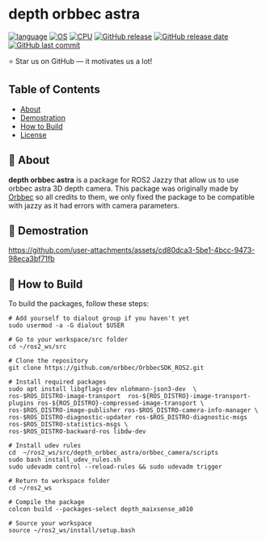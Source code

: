 
# depth orbbec astra
[![language](https://img.shields.io/badge/language-c++-239120)](#)
[![OS](https://img.shields.io/badge/OS-Ubuntu_24.04-0078D4)](#)
[![CPU](https://img.shields.io/badge/CPU-x86%2C%20x64%2C%20ARM%2C%20ARM64-FF8C00)](#)
[![GitHub release](https://img.shields.io/badge/release-v3.8-4493f8)](#)
[![GitHub release date](https://img.shields.io/badge/release_date-february_2025-96981c)](#)
[![GitHub last commit](https://img.shields.io/badge/last_commit-february_2025-96981c)](#)

⭐ Star us on GitHub — it motivates us a lot!

## Table of Contents
- [About](#-about)
- [Demostration](#-demostration)
- [How to Build](#-how-to-build)
- [License](#-license)

## 🚀 About

**depth orbbec astra** is a package for ROS2 Jazzy that allow us to use orbbec astra 3D depth camera. This package was originally made by <a href="https://github.com/orbbec/OrbbecSDK_ROS2">Orbbec</a> so all credits to them, we only fixed the package to be compatible with jazzy as it had errors with camera parameters.

## 🎥 Demostration
https://github.com/user-attachments/assets/cd80dca3-5be1-4bcc-9473-98eca3bf71fb

## 📝 How to Build

To build the packages, follow these steps:

```shell
# Add yourself to dialout group if you haven't yet
sudo usermod -a -G dialout $USER

# Go to your workspace/src folder
cd ~/ros2_ws/src

# Clone the repository
git clone https://github.com/orbbec/OrbbecSDK_ROS2.git

# Install required packages
sudo apt install libgflags-dev nlohmann-json3-dev  \
ros-$ROS_DISTRO-image-transport  ros-${ROS_DISTRO}-image-transport-plugins ros-${ROS_DISTRO}-compressed-image-transport \
ros-$ROS_DISTRO-image-publisher ros-$ROS_DISTRO-camera-info-manager \
ros-$ROS_DISTRO-diagnostic-updater ros-$ROS_DISTRO-diagnostic-msgs ros-$ROS_DISTRO-statistics-msgs \
ros-$ROS_DISTRO-backward-ros libdw-dev

# Install udev rules
cd  ~/ros2_ws/src/depth_orbbec_astra/orbbec_camera/scripts
sudo bash install_udev_rules.sh
sudo udevadm control --reload-rules && sudo udevadm trigger

# Return to workspace folder
cd ~/ros2_ws

# Compile the package
colcon build --packages-select depth_maixsense_a010

# Source your workspace
source ~/ros2_ws/install/setup.bash

```
